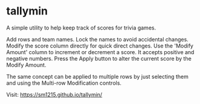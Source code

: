 # tallymin

A simple utility to help keep track of scores for trivia games.

Add rows and team names.
Lock the names to avoid accidental changes.
Modify the score column directly for quick direct changes.
Use the 'Modify Amount' column to increment or decrement a score. It accepts positive and negative numbers. Press the Apply button to alter the current score by the Modify Amount.

The same concept can be applied to multiple rows by just selecting them and using the Multi-row Modification controls.

Visit: https://sm1215.github.io/tallymin/